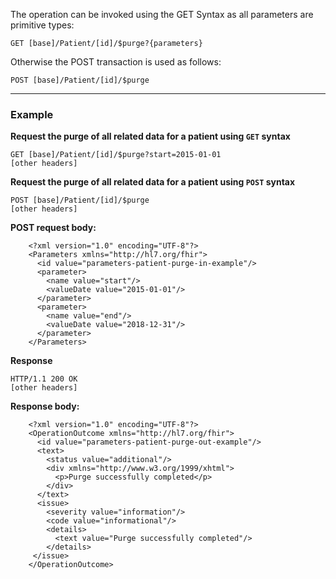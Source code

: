 
The operation can be invoked using the GET Syntax as all parameters are primitive types:

`GET [base]/Patient/[id]/$purge?{parameters}`

Otherwise the POST transaction is used as follows:

`POST [base]/Patient/[id]/$purge`

---

### Example

**Request the purge of all related data for a patient using `GET` syntax**

~~~
GET [base]/Patient/[id]/$purge?start=2015-01-01
[other headers]
~~~

**Request the purge of all related data for a patient using `POST` syntax**

~~~
POST [base]/Patient/[id]/$purge
[other headers]
~~~

**POST request body:**

~~~
    <?xml version="1.0" encoding="UTF-8"?>
    <Parameters xmlns="http://hl7.org/fhir">
      <id value="parameters-patient-purge-in-example"/>
      <parameter>
        <name value="start"/>
        <valueDate value="2015-01-01"/>
      </parameter> 
      <parameter>
        <name value="end"/>
        <valueDate value="2018-12-31"/>
      </parameter>
    </Parameters>
~~~

**Response**

~~~
HTTP/1.1 200 OK
[other headers]
~~~

**Response body:**

~~~
    <?xml version="1.0" encoding="UTF-8"?>
    <OperationOutcome xmlns="http://hl7.org/fhir">
      <id value="parameters-patient-purge-out-example"/>
      <text>
        <status value="additional"/>
        <div xmlns="http://www.w3.org/1999/xhtml">
          <p>Purge successfully completed</p>
        </div>
      </text>
      <issue> 
        <severity value="information"/>
        <code value="informational"/>
        <details>
          <text value="Purge successfully completed"/>
        </details>
     </issue>
    </OperationOutcome>
~~~